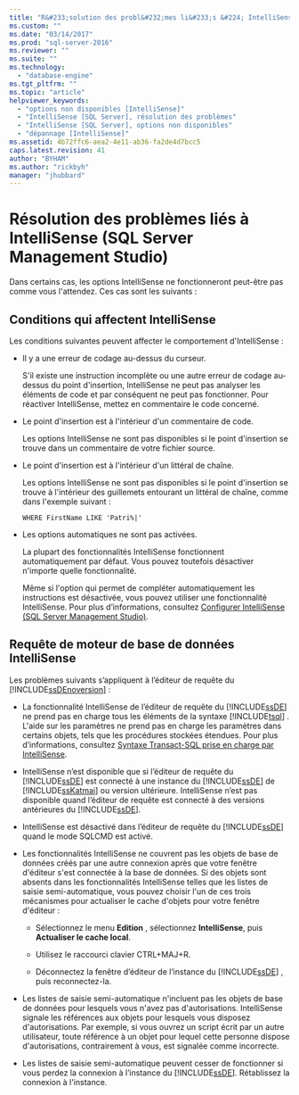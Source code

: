 ```yaml
---
title: "R&#233;solution des probl&#232;mes li&#233;s &#224; IntelliSense (SQL Server Management Studio) | Microsoft Docs"
ms.custom: ""
ms.date: "03/14/2017"
ms.prod: "sql-server-2016"
ms.reviewer: ""
ms.suite: ""
ms.technology: 
  - "database-engine"
ms.tgt_pltfrm: ""
ms.topic: "article"
helpviewer_keywords: 
  - "options non disponibles [IntelliSense]"
  - "IntelliSense [SQL Server], résolution des problèmes"
  - "IntelliSense [SQL Server], options non disponibles"
  - "dépannage [IntelliSense]"
ms.assetid: 4b72ffc6-aea2-4e11-ab36-fa2de4d7bcc5
caps.latest.revision: 41
author: "BYHAM"
ms.author: "rickbyh"
manager: "jhubbard"
---
```

# R&#233;solution des probl&#232;mes li&#233;s &#224; IntelliSense (SQL Server Management Studio)
  Dans certains cas, les options IntelliSense ne fonctionneront peut-être pas comme vous l'attendez. Ces cas sont les suivants :  
  
## Conditions qui affectent IntelliSense  
 Les conditions suivantes peuvent affecter le comportement d'IntelliSense :  
  
-   Il y a une erreur de codage au-dessus du curseur.  
  
     S'il existe une instruction incomplète ou une autre erreur de codage au-dessus du point d'insertion, IntelliSense ne peut pas analyser les éléments de code et par conséquent ne peut pas fonctionner. Pour réactiver IntelliSense, mettez en commentaire le code concerné.  
  
-   Le point d'insertion est à l'intérieur d'un commentaire de code.  
  
     Les options IntelliSense ne sont pas disponibles si le point d'insertion se trouve dans un commentaire de votre fichier source.  
  
-   Le point d'insertion est à l'intérieur d'un littéral de chaîne.  
  
     Les options IntelliSense ne sont pas disponibles si le point d'insertion se trouve à l'intérieur des guillemets entourant un littéral de chaîne, comme dans l'exemple suivant :  
  
     `WHERE FirstName LIKE 'Patri%|'`  
  
-   Les options automatiques ne sont pas activées.  
  
     La plupart des fonctionnalités IntelliSense fonctionnent automatiquement par défaut. Vous pouvez toutefois désactiver n'importe quelle fonctionnalité.  
  
     Même si l'option qui permet de compléter automatiquement les instructions est désactivée, vous pouvez utiliser une fonctionnalité IntelliSense. Pour plus d’informations, consultez [Configurer IntelliSense &#40;SQL Server Management Studio&#41;](../../relational-databases/scripting/configure-intellisense-sql-server-management-studio.md).  
  
## Requête de moteur de base de données IntelliSense  
 Les problèmes suivants s’appliquent à l’éditeur de requête du [!INCLUDE[ssDEnoversion](../../includes/ssdenoversion-md.md)] :  
  
-   La fonctionnalité IntelliSense de l’éditeur de requête du [!INCLUDE[ssDE](../../includes/ssde-md.md)] ne prend pas en charge tous les éléments de la syntaxe [!INCLUDE[tsql](../../includes/tsql-md.md)] . L'aide sur les paramètres ne prend pas en charge les paramètres dans certains objets, tels que les procédures stockées étendues. Pour plus d’informations, consultez [Syntaxe Transact-SQL prise en charge par IntelliSense](../../relational-databases/scripting/transact-sql-syntax-supported-by-intellisense.md).  
  
-   IntelliSense n’est disponible que si l’éditeur de requête du [!INCLUDE[ssDE](../../includes/ssde-md.md)] est connecté à une instance du [!INCLUDE[ssDE](../../includes/ssde-md.md)] de [!INCLUDE[ssKatmai](../../includes/sskatmai-md.md)] ou version ultérieure. IntelliSense n’est pas disponible quand l’éditeur de requête est connecté à des versions antérieures du [!INCLUDE[ssDE](../../includes/ssde-md.md)].  
  
-   IntelliSense est désactivé dans l’éditeur de requête du [!INCLUDE[ssDE](../../includes/ssde-md.md)] quand le mode SQLCMD est activé.  
  
-   Les fonctionnalités IntelliSense ne couvrent pas les objets de base de données créés par une autre connexion après que votre fenêtre d'éditeur s'est connectée à la base de données. Si des objets sont absents dans les fonctionnalités IntelliSense telles que les listes de saisie semi-automatique, vous pouvez choisir l'un de ces trois mécanismes pour actualiser le cache d'objets pour votre fenêtre d'éditeur :  
  
    -   Sélectionnez le menu **Edition** , sélectionnez **IntelliSense**, puis **Actualiser le cache local**.  
  
    -   Utilisez le raccourci clavier CTRL+MAJ+R.  
  
    -   Déconnectez la fenêtre d’éditeur de l’instance du [!INCLUDE[ssDE](../../includes/ssde-md.md)] , puis reconnectez-la.  
  
-   Les listes de saisie semi-automatique n'incluent pas les objets de base de données pour lesquels vous n'avez pas d'autorisations. IntelliSense signale les références aux objets pour lesquels vous disposez d'autorisations. Par exemple, si vous ouvrez un script écrit par un autre utilisateur, toute référence à un objet pour lequel cette personne dispose d'autorisations, contrairement à vous, est signalée comme incorrecte.  
  
-   Les listes de saisie semi-automatique peuvent cesser de fonctionner si vous perdez la connexion à l’instance du [!INCLUDE[ssDE](../../includes/ssde-md.md)]. Rétablissez la connexion à l'instance.  
  
  